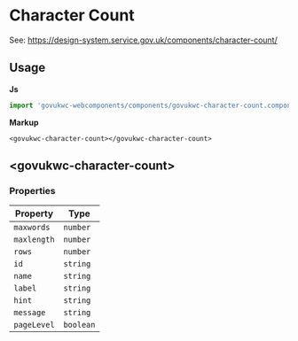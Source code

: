 # Character Count

See: https://design-system.service.gov.uk/components/character-count/

## Usage

**Js**

```javascript
import 'govukwc-webcomponents/components/govukwc-character-count.component.js';
```

**Markup**

```markup
<govukwc-character-count></govukwc-character-count>
```



## &lt;govukwc-character-count&gt;


### Properties

| Property  |  Type     |
|-----------|-----------|
| `maxwords` | `number` |
| `maxlength` | `number` |
| `rows` | `number` |
| `id` | `string` |
| `name` | `string` |
| `label` | `string` |
| `hint` | `string` |
| `message` | `string` |
| `pageLevel` | `boolean` |





